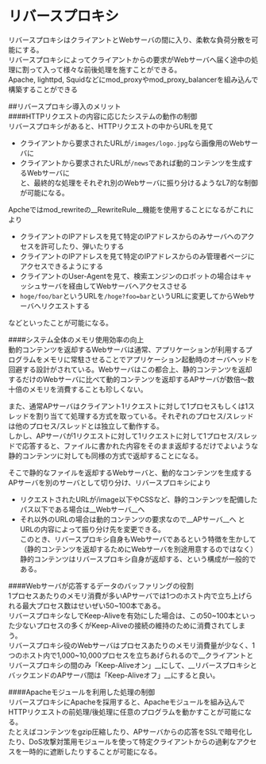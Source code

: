 リバースプロキシ
======

リバースプロキシはクライアントとWebサーバの間に入り、柔軟な負荷分散を可能にする。  
リバースプロキシによってクライアントからの要求がWebサーバへ届く途中の処理に割って入って様々な前後処理を施すことができる。  
Apache, lighttpd, Squidなどにmod_proxyやmod_proxy_balancerを組み込んで構築することができる  

##リバースプロキシ導入のメリット  
####HTTPリクエストの内容に応じたシステムの動作の制御  
リバースプロキシがあると、HTTPリクエストの中からURLを見て  
* クライアントから要求されたURLが`/images/logo.jpg`なら画像用のWebサーバに  
* クライアントから要求されたURLが`/news`であれば動的コンテンツを生成するWebサーバに  
と、最終的な処理をそれぞれ別のWebサーバに振り分けるようなL7的な制御が可能になる。  

Apcheではmod_rewriteの__RewriteRule__機能を使用することになるがこれにより

* クライアントのIPアドレスを見て特定のIPアドレスからのみサーバへのアクセスを許可したり、弾いたりする  
* クライアントのIPアドレスを見て特定のIPアドレスからのみ管理者ページにアクセスできるようにする  
* クライアントのUser-Agentを見て、検索エンジンのロボットの場合はキャッシュサーバを経由してWebサーバへアクセスさせる  
* `hoge/foo/bar`というURLを`/hoge?foo=bar`というURLに変更してからWebサーバへリクエストする

などといったことが可能になる。

####システム全体のメモリ使用効率の向上  
動的コンテンツを返却するWebサーバは通常、アプリケーションが利用するプログラムをメモリに常駐させることでアプリケーション起動時のオーバヘッドを回避する設計がされている。Webサーバはこの都合上、静的コンテンツを返却するだけのWebサーバに比べて動的コンテンツを返却するAPサーバが数倍〜数十倍のメモリを消費することも珍しくない。  

また、通常APサーバはクライアント1リクエストに対して1プロセスもしくは1スレッドを割り当てて処理する方式を取っている。それぞれのプロセス/スレッドは他のプロセス/スレッドとは独立して動作する。  
しかし、APサーバが1リクエストに対して1リクエストに対して1プロセス/スレッドで応答すると、ファイルに書かれた内容をそのまま返却するだけでよいような静的コンテンツに対しても同様の方式で返却することになる。  

そこで静的なファイルを返却するWebサーバと、動的なコンテンツを生成するAPサーバを別のサーバとして切り分け、リバースプロキシにより  
* リクエストされたURLが/image以下やCSSなど、静的コンテンツを配備したパス以下である場合は__Webサーバ__へ  
* それ以外のURLの場合は動的コンテンツの要求なので__APサーバ__へ
とURLの内容によって振り分け先を変更できる。  
このとき、リバースプロキシ自身もWebサーバであるという特徴を生かして（静的コンテンツを返却するためにWebサーバを別途用意するのではなく）静的コンテンツはリバースプロキシ自身が返却する、という構成が一般的である。  

####Webサーバが応答するデータのバッファリングの役割  
1プロセスあたりのメモリ消費が多いAPサーバでは1つのホスト内で立ち上げられる最大プロセス数はせいぜい50~100本である。  
リバースプロキシなしでKeep-Aliveを有効にした場合は、この50~100本といった少ないプロセスの多くがKeep-Aliveの接続の維持のために消費されてしまう。  
リバースプロキシ役のWebサーバはプロセスあたりのメモリ消費量が少なく、1つのホスト内で1,000~10,000プロセスを立ちあげられるので__クライアントとリバースプロキシの間のみ「Keep-Aliveオン」__にして、__リバースプロキシとバックエンドのAPサーバ間は「Keep-Aliveオフ」__にすると良い。  

####Apacheモジュールを利用した処理の制御  
リバースプロキシにApacheを採用すると、Apacheモジュールを組み込んでHTTPリクエストの前処理/後処理に任意のプログラムを動かすことが可能になる。  
たとえばコンテンツをgzip圧縮したり、APサーバからの応答をSSLで暗号化したり、DoS攻撃対策用モジュールを使って特定クライアントからの過剰なアクセスを一時的に遮断したりすることが可能になる。 

